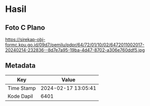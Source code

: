 # Hasil

## Foto C Plano

https://sirekap-obj-formc.kpu.go.id/09d7/pemilu/pdpr/64/72/01/10/02/6472011002017-20240214-232836--8d7e7a95-19ba-4d47-8702-a306e760ddf5.jpg


## Metadata

| Key        | Value               |
| ---------- | ------------------- |
| Time Stamp | 2024-02-17 13:05:41 |
| Kode Dapil | 6401                |



